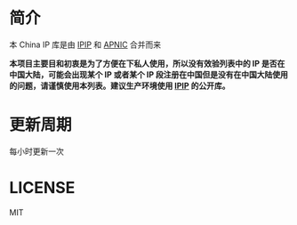 # 简介
本 China IP 库是由 [IPIP](https://github.com/17mon/china_ip_list/) 和 [APNIC](https://ftp.apnic.net/apnic/stats/apnic/delegated-apnic-latest) 合并而来

**本项目主要目和初衷是为了方便在下私人使用，所以没有效验列表中的 IP 是否在中国大陆，可能会出现某个 IP 或者某个 IP 段注册在中国但是没有在中国大陆使用的问题，请谨慎使用本列表。建议生产环境使用 [IPIP](https://github.com/17mon/china_ip_list/) 的公开库。**
# 更新周期
每小时更新一次
# LICENSE
MIT
